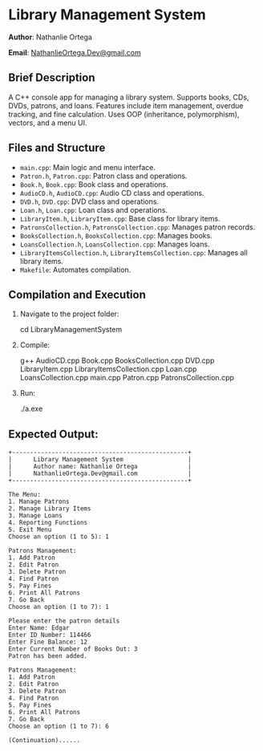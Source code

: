 # Library Management System

**Author**: Nathanlie Ortega


**Email**: NathanlieOrtega.Dev@gmail.com

## Brief Description
A C++ console app for managing a library system. Supports books, CDs, DVDs, patrons, and loans. Features include item management, overdue tracking, and fine calculation. Uses OOP (inheritance, polymorphism), vectors, and a menu UI.

## Files and Structure
- `main.cpp`: Main logic and menu interface.
- `Patron.h`, `Patron.cpp`: Patron class and operations.
- `Book.h`, `Book.cpp`: Book class and operations.
- `AudioCD.h`, `AudioCD.cpp`: Audio CD class and operations.
- `DVD.h`, `DVD.cpp`: DVD class and operations.
- `Loan.h`, `Loan.cpp`: Loan class and operations.
- `LibraryItem.h`, `LibraryItem.cpp`: Base class for library items.
- `PatronsCollection.h`, `PatronsCollection.cpp`: Manages patron records.
- `BooksCollection.h`, `BooksCollection.cpp`: Manages books.
- `LoansCollection.h`, `LoansCollection.cpp`: Manages loans.
- `LibraryItemsCollection.h`, `LibraryItemsCollection.cpp`: Manages all library items.
- `Makefile`: Automates compilation.



## Compilation and Execution

1. Navigate to the project folder:

   cd LibraryManagementSystem

2. Compile:

    g++ AudioCD.cpp Book.cpp BooksCollection.cpp DVD.cpp LibraryItem.cpp LibraryItemsCollection.cpp Loan.cpp LoansCollection.cpp main.cpp Patron.cpp PatronsCollection.cpp

3. Run:

    ./a.exe


## Expected Output:
``````````````````````````````````````````````````````
+-------------------------------------------------+
|      Library Management System                  |
|      Author name: Nathanlie Ortega              |
|      NathanlieOrtega.Dev@gmail.com              |
+-------------------------------------------------+

The Menu:
1. Manage Patrons
2. Manage Library Items
3. Manage Loans
4. Reporting Functions
5. Exit Menu
Choose an option (1 to 5): 1

Patrons Management:        
1. Add Patron
2. Edit Patron
3. Delete Patron
4. Find Patron
5. Pay Fines
6. Print All Patrons       
7. Go Back
Choose an option (1 to 7): 1

Please enter the patron details
Enter Name: Edgar
Enter ID Number: 114466
Enter Fine Balance: 12
Enter Current Number of Books Out: 3
Patron has been added.

Patrons Management:
1. Add Patron
2. Edit Patron
3. Delete Patron
4. Find Patron
5. Pay Fines
6. Print All Patrons
7. Go Back
Choose an option (1 to 7): 6

(Continuation)......

````````````````````````````````````````````````````````
